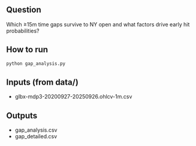 ## Question
Which ≥15m time gaps survive to NY open and what factors drive early hit probabilities?

## How to run
```bash
python gap_analysis.py
```

## Inputs (from data/)
- glbx-mdp3-20200927-20250926.ohlcv-1m.csv

## Outputs
- gap_analysis.csv
- gap_detailed.csv



